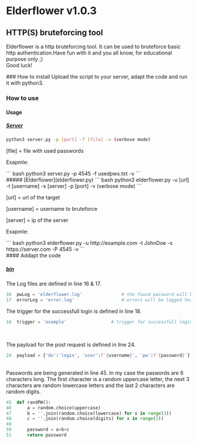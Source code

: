 # Elderflower v1.0.3
## HTTP(S) bruteforcing tool

<p>Elderflower is a http bruteforcing tool. It can be used to bruteforce basic http authentication.Have fun with it and you all know, for educational purpose only ;)
<br>Good luck!</p>
### How to install
Upload the script to your server, adapt the code and run it with python3.




### How to use

#### Usage
##### [Server](server.py)
``` bash
python3 server.py -p [port] -f [file] -v (verbose mode)
```
<p>[file] = file with used passwords</p>
<p>Exapmle:</p>
``` bash
python3 server.py -p 4545 -f usedpws.txt -v
```
<br>
##### [Elderflower](elderflower.py)
``` bash 
python3 elderflower.py -u [url] -t [username] -s [server] -p [port] -v (verbose mode) 
```
<p>[url] = url of the target</p>
<p>[username] = username to bruteforce</p>
<p>[server] = ip of the server</p>
<p>Exapmle:</p>
``` bash 
python3 elderflower.py -u http://example.com -t JohnDoe -s https://server.com -P 4545 -v
```
<br>
#### Addapt the code

##### [bin](bin.py)
The Log files are defined in line 16 & 17.
```python
16  pwLog = 'elderflower.log'               # the found password will be logged here
17  errorLog = 'error.log'                  # errors will be logged here
```

The trigger for the successfull login is defined in line 18.
```python
18  trigger = 'example'                 # trigger for successfull login
```
<br>

The payload for the post request is defined in line 24.
```python 
24  payload = {'do':'login', 'user':f'{username}', 'pw':f'{password}'}      # payload for request
```
<br>
Passwords are being generated in line 45.
In my case the paswords are 6 characters long. The first character is a random uppercase letter, the next 3 characters are random lowercase letters and the last 2 characters are random digits.

```python
45  def randPW():
46      a = random.choice(uppercase)
47      b = ''.join(random.choice(lowercase) for x in range(3))
48      c = ''.join(random.choice(digits) for x in range(2))
49  
50      password = a+b+c
51      return password
```

